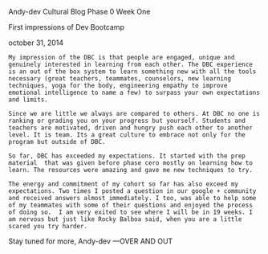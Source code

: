 Andy-dev Cultural Blog Phase 0 Week One

First impressions of Dev Bootcamp

october 31, 2014


    My impression of the DBC is that people are engaged, unique and genuinely interested in learning from each other. The DBC experience is an out of the box system to learn something new with all the tools necessary (great teachers, teammates, counselors, new learning techniques, yoga for the body, engineering empathy to improve emotional intelligence to name a few) to surpass your own expectations and limits.

    Since we are little we always are compared to others. At DBC no one is ranking or grading you on your progress but yourself. Students and teachers are motivated, driven and hungry push each other to another level. It is team. Its a great culture to embrace not only for the program but outside of DBC.

    So far, DBC has exceeded my expectations. It started with the prep material  that was given before phase cero mostly on learning how to learn. The resources were amazing and gave me new techniques to try.

    The energy and commitment of my cohort so far has also exceed my expectations. Two times I posted a question in our google + community and received answers almost immediately. I too, was able to help some of my teammates with some of their questions and enjoyed the process of doing so.  I am very exited to see where I will be in 19 weeks. I am nervous but just like Rocky Balboa said, when you are a little scared you try harder.

Stay tuned for more,
Andy-dev —OVER AND OUT